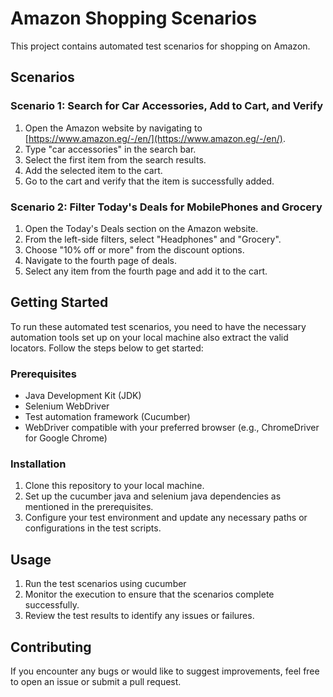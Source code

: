 # Amazon Shopping Scenarios

This project contains automated test scenarios for shopping on Amazon.

## Scenarios

### Scenario 1: Search for Car Accessories, Add to Cart, and Verify

1. Open the Amazon website by navigating to [https://www.amazon.eg/-/en/](https://www.amazon.eg/-/en/).
2. Type "car accessories" in the search bar.
3. Select the first item from the search results.
4. Add the selected item to the cart.
5. Go to the cart and verify that the item is successfully added.

### Scenario 2: Filter Today's Deals for MobilePhones and Grocery

1. Open the Today's Deals section on the Amazon website.
2. From the left-side filters, select "Headphones" and "Grocery".
3. Choose "10% off or more" from the discount options.
4. Navigate to the fourth page of deals.
5. Select any item from the fourth page and add it to the cart.

## Getting Started

To run these automated test scenarios, you need to have the necessary automation tools set up on your local machine also extract the valid locators. Follow the steps below to get started:

### Prerequisites

- Java Development Kit (JDK)
- Selenium WebDriver
- Test automation framework (Cucumber)
- WebDriver compatible with your preferred browser (e.g., ChromeDriver for Google Chrome)

### Installation

1. Clone this repository to your local machine.
2. Set up the cucumber java and selenium java dependencies as mentioned in the prerequisites.
3. Configure your test environment and update any necessary paths or configurations in the test scripts.

## Usage

1. Run the test scenarios using cucumber
2. Monitor the execution to ensure that the scenarios complete successfully.
3. Review the test results to identify any issues or failures.

## Contributing

If you encounter any bugs or would like to suggest improvements, feel free to open an issue or submit a pull request.

